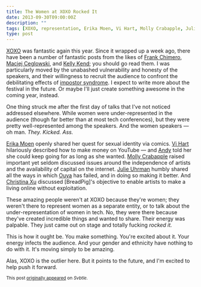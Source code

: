 ```yaml
---
title: The Women at XOXO Rocked It
date: 2013-09-30T09:00:00Z
description: ""
tags: [XOXO, representation, Erika Moen, Vi Hart, Molly Crabapple, Julie Uhrman, Christina Xu, love]
type: post
---
```


[XOXO] was fantastic again this year. Since it wrapped up a week ago, there have
been a number of fantastic posts from the likes of [Frank Chimero],
[Maciej Ceglowski], and [Kelly Kend]; you should go read them. I was
particularly moved by the unabashed vulnerability and honesty of the speakers,
and their willingness to recruit the audience to confront the debilitating
effects of [impostor syndrome]. I expect to write more about the festival in the
future. Or maybe I'll just create something awesome in the coming year, instead.

One thing struck me after the first day of talks that I've not noticed addressed
elsewhere. While women were under-represented in the audience (though far better
than at most tech conferences), but they were pretty well-represented among the
speakers. And the women speakers — oh man. *They. Kicked. Ass.*

[Erika Moen] openly shared her quest for sexual identity via comics. [Vi Hart]
hilariously described how to make money on YouTube — and [Andy] told her she
could keep going for as long as she wanted. [Molly Crabapple] raised important
yet seldom discussed issues around the independence of artists and the
availability of capital on the internet. [Julie Uhrman] humbly shared all the
ways in which [Ouya] has failed, and in doing so making it better. And
[Christina Xu] discussed [BreadPig]'s objective to enable artists to make a
living online without exploitation.

These amazing people weren't at XOXO because they're women; they weren't there
to represent women as a separate entity, or to talk about the
under-representation of women in tech. No, they were there because they've
created incredible things and wanted to share. Their energy was palpable. They
just came out on stage and totally fucking *rocked it.*

This is how it ought be. You make something. You're excited about it. Your
energy infects the audience. And your gender and ethnicity have nothing to do
with it. It's moving simply to be amazing.

Alas, XOXO is the outlier here. But it points to the future, and I'm excited to
help push it forward.

<small>This post [originally appeared] on *Svbtle.*</small>

  [XOXO]: http://xoxofest.com/
  [Frank Chimero]: http://www.instapaper.com/read/415951464
  [Maciej Ceglowski]: https://blog.pinboard.in/2013/09/xoxo_talk_notes/
  [Kelly Kend]: https://medium.com/xoxo-festival/626deff2e75e
  [impostor syndrome]: http://en.wikipedia.org/wiki/Impostor_syndrome
  [Vi Hart]: http://www.youtube.com/user/Vihart
  [Erika Moen]: http://www.erikamoen.com
  [Molly Crabapple]: http://mollycrabapple.com/
  [Julie Uhrman]: https://twitter.com/juhrman
  [Christina Xu]: https://twitter.com/xuhulk
  [Andy]: http://waxy.org/
  [Ouya]: https://www.ouya.tv/
  [originally appeared]: https://theory.svbtle.com/the-xoxo-women-rocked-it
